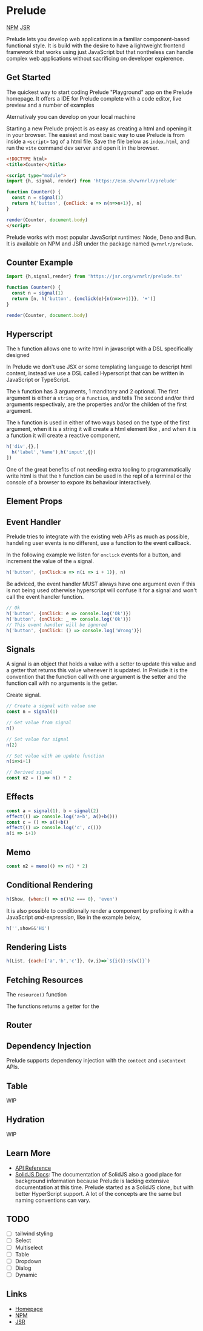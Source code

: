 # Prelude
[NPM](https://www.npmjs.com/package/@wrnrlr/prelude) [JSR](https://jsr.io/@wrnrlr/prelude)

Prelude lets you develop web applications in a familiar component-based functional style.
It is build with the desire to have a lightweight frontend framework that works
using just JavaScript but that nontheless can handle complex web applications without
sacrificing on developer expierence.

## Get Started

The quickest way to start coding Prelude  "Playground" app on the Prelude homepage.
It offers a IDE for Prelude complete with a code editor, live preview and a number of examples

Aternativaly you can develop on your local machine

Starting a new Prelude project is as easy as creating a html and opening it in your browser.
The easiest and most basic way to use Prelude is from inside a `<script>` tag of a html file.
Save the file below as `index.html`, and run the `vite` command  dev server and open it in the browser.

```html
<!DOCTYPE html>
<title>Counter</title>

<script type="module">
import {h, signal, render} from 'https://esm.sh/wrnrlr/prelude'

function Counter() {
  const n = signal(1)
  return h('button', {onClick: e => n(n=>n+1)}, n)
}

render(Counter, document.body)
</script>
```

Prelude works with most popular JavaScript runtimes: Node, Deno and Bun.
It is available on NPM and JSR under the package named `@wrnrlr/prelude`.


## Counter Example

```js
import {h,signal,render} from 'https://jsr.org/wrnrlr/prelude.ts'

function Counter() {
  const n = signal(1)
  return [n, h('button', {onclick(e){n(n=>n+1)}}, '+')]
}

render(Counter, document.body)
```

## Hyperscript

The `h` function allows one to write html in javascript with a DSL specifically designed

In Prelude we don't use JSX or some templating language to descript html content,
instead we use a DSL called Hyperscript that can be written in JavaScript or TypeScript.

The `h` function has 3 arguments, 1 manditory and 2 optional.
The first argument is either a `string` or a `function`, and tells
The second and/or third arguments respectivaly, are the properties and/or the childen of the first argument.

The `h` function is used in either of two ways based on the type of the first argument,
when it is a string it will create a html element like ,
and when it is a function it will create a reactive component.

```js
h('div',{},[
  h('label','Name'),h('input',{})
])
```

One of the great benefits of not needing extra tooling to programmatically write html is that
the `h` function can be used in the repl of a terminal or the console of a browser to expore its behaviour interactively.

## Element Props



## Event Handler

Prelude tries to integrate with the existing web APIs as much as possible, handeling user events is no different,
use a function to the event callback.

In the following example we listen for `onclick` events for a button, and increment the value of the `n` signal.

```js
h('button', {onClick:e => n(i => i + 1)}, n)
```

Be adviced, the event handler MUST always have one argument even if this is not being used otherwise hyperscript will confuse it for a signal
and won't call the event handler function.

```js
// Ok
h('button', {onClick: e => console.log('Ok')})
h('button', {onClick: _ => console.log('Ok')})
// This event handler will be ignored
h('button', {onClick: () => console.log('Wrong')})
```

## Signals

A signal is an object that holds a value with a setter to update this value and a getter that returns this value whenever it is updated.
In Prelude it is the convention that the function call with one argument is the setter and the function call with no arguments is the getter.

Create signal.
```js
// Create a signal with value one
const n = signal(1)

// Get value from signal
n()

// Set value for signal
n(2)

// Set value with an update function
n(i=>i+1)

// Derived signal
const n2 = () => n() * 2
```


## Effects

```js
const a = signal(1), b = signal(2)
effect(() => console.log('a+b', a()+b()))
const c = () => a()+b()
effect(() => console.log('c', c()))
a(i => i+1)
```

##

## Memo

```js
const n2 = memo(() => n() * 2)
```

## Conditional Rendering


```js
h(Show, {when:() => n()%2 === 0}, 'even')
```

It is also possible to conditionally render a component by prefixing it with a  JavaScript *and-expression*, like in the example below,

```js
h('',show&&'Hi')
```

## Rendering Lists

```js
h(List, {each:['a','b','c']}, (v,i)=>`${i()}:${v()}`)
```

## Fetching Resources

The `resource()` function

The functions returns a getter for the

## Router

## Dependency Injection
Prelude supports dependency injection with the `contect` and `useContext` APIs.

##  Table

WIP

## Hydration

WIP

## Learn More

* [API Reference]()
* [SolidJS Docs]():
  The documentation of SolidJS also a good place for background information because Prelude is lacking extensive documentation at this time.
  Prelude started as a SolidJS clone, but with better HyperScript support. A lot of the concepts are the same but naming conventions can vary.

## TODO

* [ ] tailwind styling
* [ ] Select
* [ ] Multiselect
* [ ] Table
* [ ] Dropdown
* [ ] Dialog
* [ ] Dynamic

## Links

* [Homepage](https://wrnrlr.github.io/prelude)
* [NPM](https://www.npmjs.com/package/@wrnrlr/prelude)
* [JSR](https://jsr.io/@wrnrlr/prelude)
